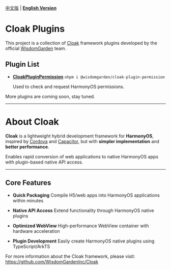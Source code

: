 [中文版](./README.md) | [**English Version**](./README-EN.md)

# Cloak Plugins

This project is a collection of [Cloak](https://github.com/WisdomGardenInc/Cloak) framework plugins developed by the official [WisdomGarden](https://tronclass.com.cn/) team.

## Plugin List

- **[CloakPluginPermission](./plugins/CloakPluginPermission/README-EN.md)** `ohpm i @wisdomgarden/cloak-plugin-permission`
  
  Used to check and request HarmonyOS permissions.

More plugins are coming soon, stay tuned.

---

# About **Cloak**

**Cloak** is a lightweight hybrid development framework for **HarmonyOS**, inspired by [Cordova](https://cordova.apache.org/) and [Capacitor](https://capacitorjs.com/), but with **simpler implementation** and **better performance**.

Enables rapid conversion of web applications to native HarmonyOS apps with plugin-based native API access.

---

## Core Features

- **Quick Packaging**
  Compile H5/web apps into HarmonyOS applications within minutes

- **Native API Access**
  Extend functionality through HarmonyOS native plugins

- **Optimized WebView**
  High-performance WebView container with hardware acceleration

- **Plugin Development**
  Easily create HarmonyOS native plugins using TypeScript/ArkTS

For more information about the Cloak framework, please visit: https://github.com/WisdomGardenInc/Cloak